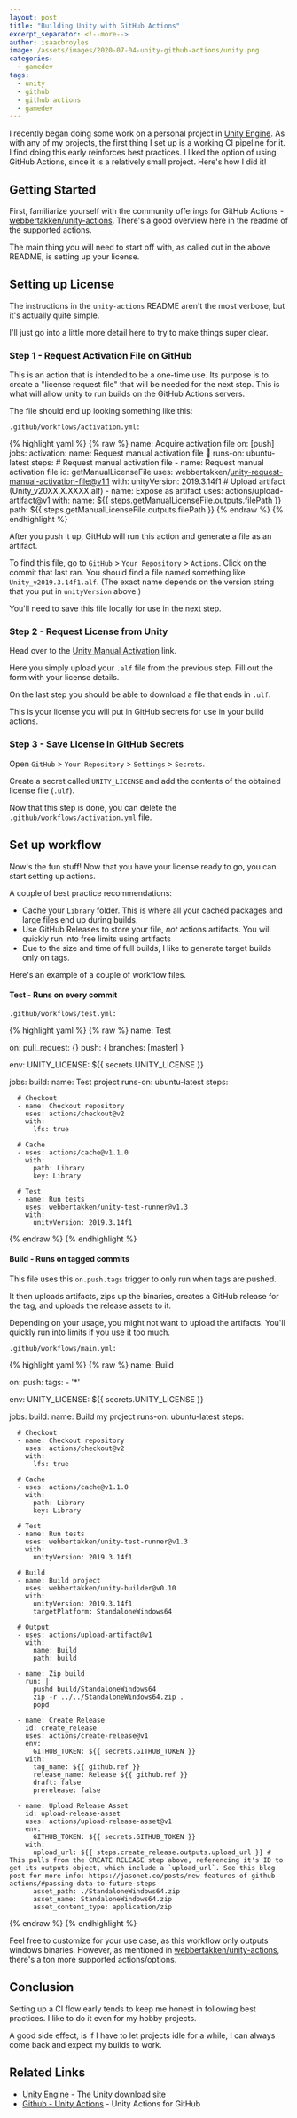 ```yaml
---
layout: post
title: "Building Unity with GitHub Actions"
excerpt_separator: <!--more-->
author: isaacbroyles
image: /assets/images/2020-07-04-unity-github-actions/unity.png
categories:
  - gamedev
tags:
  - unity
  - github
  - github actions
  - gamedev
---
```


I recently began doing some work on a personal project in [Unity Engine](https://store.unity.com/download-nuo). As with any of my projects, the first thing I set up is a working CI pipeline for it. I find doing this early reinforces best practices. I liked the option of using GitHub Actions, since it is a relatively small project. Here's how I did it!

<!--more-->

## Getting Started

First, familiarize yourself with the community offerings for GitHub Actions - [webbertakken/unity-actions](https://github.com/webbertakken/unity-actions). There's a good overview here in the readme of the supported actions.

The main thing you will need to start off with, as called out in the above README, is setting up your license.

## Setting up License

The instructions in the `unity-actions` README aren't the most verbose, but it's actually quite simple.

I'll just go into a little more detail here to try to make things super clear.

### Step 1 - Request Activation File on GitHub

This is an action that is intended to be a one-time use. Its purpose is to create a "license request file" that will be needed for the next step. This is what will allow unity to run builds on the GitHub Actions servers.

The file should end up looking something like this:

`.github/workflows/activation.yml:`

<!-- prettier-ignore-start -->
{% highlight yaml %}
{% raw %}
name: Acquire activation file
on: [push]
jobs:
  activation:
    name: Request manual activation file 🔑
    runs-on: ubuntu-latest
    steps:
        # Request manual activation file
        - name: Request manual activation file
          id: getManualLicenseFile
          uses: webbertakken/unity-request-manual-activation-file@v1.1
          with:
            unityVersion: 2019.3.14f1
        # Upload artifact (Unity_v20XX.X.XXXX.alf)
        - name: Expose as artifact
          uses: actions/upload-artifact@v1
          with:
            name: ${{ steps.getManualLicenseFile.outputs.filePath }}
            path: ${{ steps.getManualLicenseFile.outputs.filePath }} 
{% endraw %}
{% endhighlight %}
<!-- prettier-ignore-end -->

After you push it up, GitHub will run this action and generate a file as an artifact.

To find this file, go to `GitHub` > `Your Repository` > `Actions`. Click on the commit that last ran. You should find a file named something like `Unity_v2019.3.14f1.alf`. (The exact name depends on the version string that you put in `unityVersion` above.)

You'll need to save this file locally for use in the next step.

### Step 2 - Request License from Unity

Head over to the [Unity Manual Activation](https://license.unity3d.com/manual) link.

Here you simply upload your `.alf` file from the previous step. Fill out the form with your license details.

On the last step you should be able to download a file that ends in `.ulf`.

This is your license you will put in GitHub secrets for use in your build actions.

### Step 3 - Save License in GitHub Secrets

Open `GitHub` > `Your Repository` > `Settings` > `Secrets`.

Create a secret called `UNITY_LICENSE` and add the contents of the obtained license file (`.ulf`).

Now that this step is done, you can delete the `.github/workflows/activation.yml` file.

## Set up workflow

Now's the fun stuff! Now that you have your license ready to go, you can start setting up actions.

A couple of best practice recommendations:

- Cache your `Library` folder. This is where all your cached packages and large files end up during builds.
- Use GitHub Releases to store your file, _not_ actions artifacts. You will quickly run into free limits using artifacts
- Due to the size and time of full builds, I like to generate target builds only on tags.

Here's an example of a couple of workflow files.

#### Test - Runs on every commit

`.github/workflows/test.yml:`

<!-- prettier-ignore-start -->
{% highlight yaml %}
{% raw %}
name: Test

on:
  pull_request: {}
  push: { branches: [master] }

env:
  UNITY_LICENSE: ${{ secrets.UNITY_LICENSE }}

jobs:
  build:
    name: Test project
    runs-on: ubuntu-latest
    steps:
    
      # Checkout
      - name: Checkout repository
        uses: actions/checkout@v2
        with:
          lfs: true
    
      # Cache
      - uses: actions/cache@v1.1.0
        with:
          path: Library
          key: Library

      # Test
      - name: Run tests
        uses: webbertakken/unity-test-runner@v1.3
        with:
          unityVersion: 2019.3.14f1

{% endraw %}
{% endhighlight %}
<!-- prettier-ignore-end -->

#### Build - Runs on tagged commits

This file uses this `on.push.tags` trigger to only run when tags are pushed.

It then uploads artifacts, zips up the binaries, creates a GitHub release for the tag, and uploads the release assets to it.

Depending on your usage, you might not want to upload the artifacts. You'll quickly run into limits if you use it too much.

`.github/workflows/main.yml:`

<!-- prettier-ignore-start -->
{% highlight yaml %}
{% raw %}
name: Build

on:
  push:
    tags:
      - '*'

env:
  UNITY_LICENSE: ${{ secrets.UNITY_LICENSE }}

jobs:
  build:
    name: Build my project
    runs-on: ubuntu-latest
    steps:
    
      # Checkout
      - name: Checkout repository
        uses: actions/checkout@v2
        with:
          lfs: true
    
      # Cache
      - uses: actions/cache@v1.1.0
        with:
          path: Library
          key: Library

      # Test
      - name: Run tests
        uses: webbertakken/unity-test-runner@v1.3
        with:
          unityVersion: 2019.3.14f1

      # Build
      - name: Build project
        uses: webbertakken/unity-builder@v0.10
        with:
          unityVersion: 2019.3.14f1
          targetPlatform: StandaloneWindows64 

      # Output 
      - uses: actions/upload-artifact@v1
        with:
          name: Build
          path: build

      - name: Zip build
        run: |
          pushd build/StandaloneWindows64
          zip -r ../../StandaloneWindows64.zip .
          popd

      - name: Create Release
        id: create_release
        uses: actions/create-release@v1
        env:
          GITHUB_TOKEN: ${{ secrets.GITHUB_TOKEN }}
        with:
          tag_name: ${{ github.ref }}
          release_name: Release ${{ github.ref }}
          draft: false
          prerelease: false

      - name: Upload Release Asset
        id: upload-release-asset 
        uses: actions/upload-release-asset@v1
        env:
          GITHUB_TOKEN: ${{ secrets.GITHUB_TOKEN }}
        with:
          upload_url: ${{ steps.create_release.outputs.upload_url }} # This pulls from the CREATE RELEASE step above, referencing it's ID to get its outputs object, which include a `upload_url`. See this blog post for more info: https://jasonet.co/posts/new-features-of-github-actions/#passing-data-to-future-steps 
          asset_path: ./StandaloneWindows64.zip
          asset_name: StandaloneWindows64.zip
          asset_content_type: application/zip
{% endraw %}
{% endhighlight %}
<!-- prettier-ignore-end -->

Feel free to customize for your use case, as this workflow only outputs windows binaries. However, as mentioned in [webbertakken/unity-actions](https://github.com/webbertakken/unity-actions), there's a ton more supported actions/options.

## Conclusion

Setting up a CI flow early tends to keep me honest in following best practices. I like to do it even for my hobby projects.

A good side effect, is if I have to let projects idle for a while, I can always come back and expect my builds to work.

## Related Links

- [Unity Engine](https://store.unity.com/download-nuo) - The Unity download site
- [Github - Unity Actions](https://github.com/webbertakken/unity-actions) - Unity Actions for GitHub
